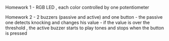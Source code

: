 Homework 1 - RGB LED , each color controlled by one potentiometer

Homework 2 - 2 buzzers (passive and active) and one button
           - the passive one detects knocking and changes his value 
           - if the value is over the threshold , the active buzzer starts to play tones and stops when the button
             is pressed
